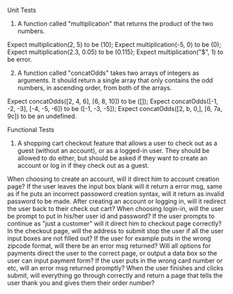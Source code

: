 Unit Tests
1. A function called "multiplication" that returns the product of the two numbers. 

Expect multiplication(2, 5) to be (10);
Expect multiplication(-5, 0) to be (0);
Expect multiplication(2.3, 0.05) to be (0.115);
Expect multiplication("$", 1) to be error.

2. A function called "concatOdds" takes two arrays of integers as arguments. It should return a single array that only contains the odd numbers, in ascending order, from both of the arrays.

Expect concatOdds([2, 4, 6], [6, 8, 10]) to be  ([]);
Expect concatOdds([-1, -2, -3], [-4, -5, -6]) to be ([-1, -3, -5]);
Expect concatOdds([2, b, 0,], [6, 7a, 9c]) to be an undefined. 

Functional Tests
1. A shopping cart checkout feature that allows a user to check out as a guest (without an account), or as a logged-in user. They should be allowed to do either, but should be asked if they want to create an account or log in if they check out as a guest.

When choosing to create an account, will it direct him to account creation page?
If the user leaves the input box blank will it return a error msg, same as if he puts an incorrect passoword creation syntax, will it return as invalid password to be made.
After creating an account or logging in, will it redirect the user back to their check out cart?
When choosing login-in, will the user be prompt to put in his/her user id and password?
If the user prompts to continue as "just a customer" will it direct him to checkout page correctly?
In the checkout page, will the address to submit stop the user if all the user input boxes are not filled out?
If the user for example puts in the wrong zipcode format, will there be an error msg returned?
Will all options for payments direct the user to the correct page, or output a data box so the user can input payment form?
If the user puts in the wrong card number or etc, will an error msg returned promptly?
When the user finishes and clicks submit, will everything go through correctly and return a page that tells the user thank you and gives them their order number?
